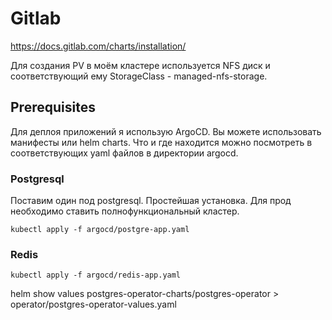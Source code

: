 # Gitlab

https://docs.gitlab.com/charts/installation/

Для создания PV в моём кластере используется NFS диск и соответствующий ему StorageClass - managed-nfs-storage.

## Prerequisites

Для деплоя приложений я использую ArgoCD. Вы можете использовать манифесты или helm charts. Что и где находится
можно посмотреть в соответствующих yaml файлов в директории argocd. 

### Postgresql

Поставим один под postgresql. Простейшая установка. Для прод необходимо ставить полнофункциональный кластер.

```shell
kubectl apply -f argocd/postgre-app.yaml
```

### Redis

```shell
kubectl apply -f argocd/redis-app.yaml
```

helm show values postgres-operator-charts/postgres-operator > operator/postgres-operator-values.yaml